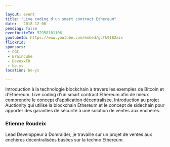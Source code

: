 ```yaml
---

layout: event
title: "Live coding d'un smart contract Ethereum"
date:   2018-12-06
pending: false
eventbriteId: 52958101106
youtubeId: https://www.youtube.com/embed/gLTk9182ais
flickrId:
sponsors:
 - CGI
 - Braincube
 - DevoxxFR
 - be-ys
location: be-ys

---
```


Introduction à la technologie blockchain à travers les exemples de Bitcoin et d'Ethereum. Live coding d'un smart contract Ethereum afin de mieux comprendre le concept d'application décentralisée. Introduction au projet Auctionity qui utilise la blockchain Ethereum et le concept de sidechain pour apporter des garanties de sécurité à une solution de ventes aux enchères.

### Etienne Roudeix

Lead Developpeur à Domraider, je travaille sur un projet de ventes aux enchères décentralisées basées sur la techno Ethereum.

